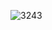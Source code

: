 ![3243](https://github.com/VanHoang110802/DO_HOA_MAY_TINH/assets/108053955/b291feaf-b2b7-4431-8ada-2eec44895a64)
